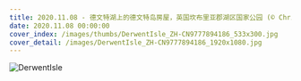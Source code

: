 ```yaml
---
title: 2020.11.08 - 德文特湖上的德文特岛房屋，英国坎布里亚郡湖区国家公园 (© Chris Warren/eStock Photo)
date: 2020.11.08 00:00:00
cover_index: /images/thumbs/DerwentIsle_ZH-CN9777894186_533x300.jpg
cover_detail: /images/DerwentIsle_ZH-CN9777894186_1920x1080.jpg
---
```


![DerwentIsle](/images/DerwentIsle_ZH-CN9777894186_1920x1080.jpg)
